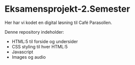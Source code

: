 # Eksamensprojekt-2.Semester
Her har vi kodet en digital løsning til Café Parasollen.

Denne repository indeholder:
* HTML:5 til forside og undersider
* CSS styling til hver HTML:5
* Javascript
* Images og audio
